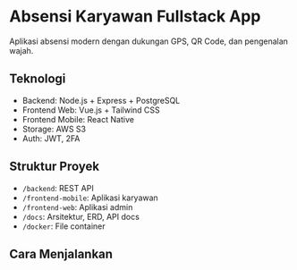 # Absensi Karyawan Fullstack App

Aplikasi absensi modern dengan dukungan GPS, QR Code, dan pengenalan wajah.

## Teknologi

- Backend: Node.js + Express + PostgreSQL
- Frontend Web: Vue.js + Tailwind CSS
- Frontend Mobile: React Native
- Storage: AWS S3
- Auth: JWT, 2FA

## Struktur Proyek

- `/backend`: REST API
- `/frontend-mobile`: Aplikasi karyawan
- `/frontend-web`: Aplikasi admin
- `/docs`: Arsitektur, ERD, API docs
- `/docker`: File container

## Cara Menjalankan
